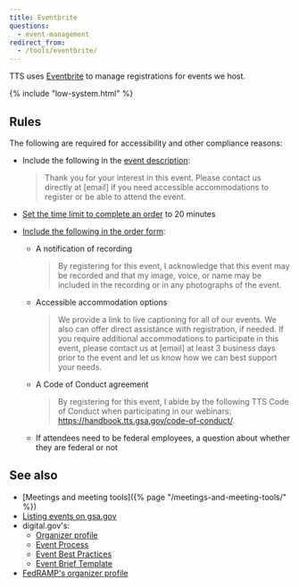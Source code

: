 ```yaml
---
title: Eventbrite
questions:
  - event-management
redirect_from:
  - /tools/eventbrite/
---
```


TTS uses [Eventbrite](https://www.eventbrite.com/) to manage registrations for
events we host.

{% include "low-system.html" %}

## Rules

The following are required for accessibility and other compliance reasons:

- Include the following in the
  [event description](https://www.eventbrite.com/support/articles/en_US/Multi_Group_How_To/how-to-create-an-event?lg=en_US#2-2):

  > Thank you for your interest in this event. Please contact us directly at
  > [email] if you need accessible accommodations to register or be able to
  > attend the event.

- [Set the time limit to complete an order](https://www.eventbrite.com/support/articles/en_US/How_To/how-to-increase-or-decrease-the-amount-of-time-to-complete-an-order)
  to 20 minutes
- [Include the following in the order form](https://www.eventbrite.com/support/articles/en_US/How_To/how-to-create-custom-questions-for-attendees):

  - A notification of recording

    > By registering for this event, I acknowledge that this event may be
    > recorded and that my image, voice, or name may be included in the
    > recording or in any photographs of the event.

  - Accessible accommodation options

    > We provide a link to live captioning for all of our events. We also can
    > offer direct assistance with registration, if needed. If you require
    > additional accommodations to participate in this event, please contact us
    > at [email] at least 3 business days prior to the event and let us know how
    > we can best support your needs.

  - A Code of Conduct agreement

    > By registering for this event, I abide by the following TTS Code of
    > Conduct when participating in our webinars:
    > https://handbook.tts.gsa.gov/code-of-conduct/.

  - If attendees need to be federal employees, a question about whether they are
    federal or not

## See also

- [Meetings and meeting tools]({% page "/meetings-and-meeting-tools/" %})
- [Listing events on gsa.gov](https://insite.gsa.gov/employee-resources/communications/digital-website-communication/gsagov-and-gsa-insite/using-the-content-management-platform-cmp/gsagov-and-gsa-insite-events)
- digital.gov's:
  - [Organizer profile](https://www.eventbrite.com/o/digitalgov-events-5601281415)
  - [Event Process](https://github.com/GSA/digitalgov.gov/wiki/Our-Typical-Event-Process)
  - [Event Best Practices](https://github.com/GSA/digitalgov.gov/wiki/Event-Best-Practices)
  - [Event Brief Template](https://docs.google.com/document/d/19nWpoa-v61MrqXWjI7U1aNdm0e7d1MPNEHhRx6TRJ2s/edit)
- [FedRAMP's organizer profile](https://www.eventbrite.com/o/fedramp-pmo-13413630716)
